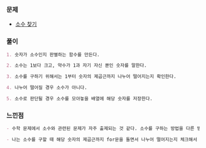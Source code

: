 ### 문제

- [소수 찾기](https://www.acmicpc.net/problem/1978)

### 풀이

```markdown
1. 숫자가 소수인지 판별하는 함수를 만든다.

2. 소수는 1보다 크고, 약수가 1과 자기 자신 뿐인 숫자를 말한다.

3. 소수를 구하기 위해서는 1부터 숫자의 제곱근까지 나누어 떨어지는지 확인한다.

4. 나누어 떨어질 경우 소수가 아니다.

5. 소수로 판단될 경우 소수를 모아놓을 배열에 해당 숫자를 저장한다.
```

### 느낀점

```markdown
- 수학 문제에서 소수와 관련된 문제가 자주 출제되는 것 같다. 소수를 구하는 방법을 다른 방법이 있는지 더 찾아봐야겠다.

- 나는 소수를 구할 때 해당 숫자의 제곱근까지 for문을 돌면서 나누어 떨어지는지 체크해서 소수인지 판별했다.
```